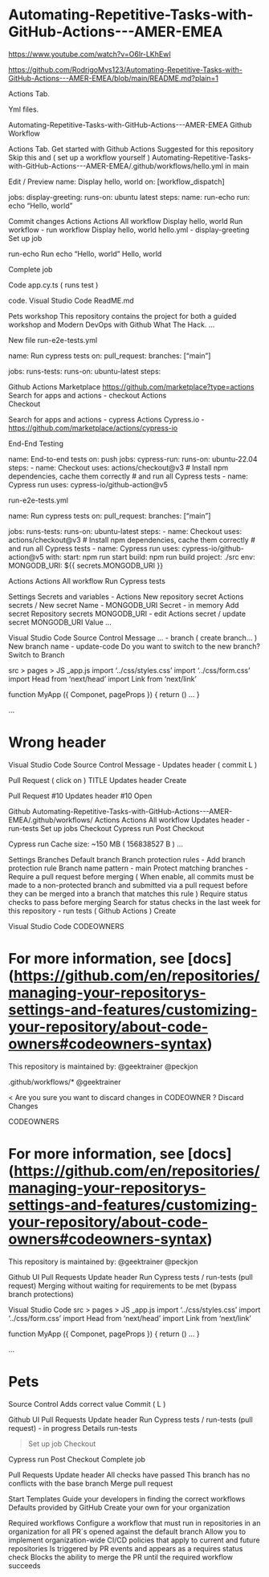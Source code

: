 # Automating-Repetitive-Tasks-with-GitHub-Actions---AMER-EMEA

https://www.youtube.com/watch?v=O6lr-LKhEwI

https://github.com/RodrigoMvs123/Automating-Repetitive-Tasks-with-GitHub-Actions---AMER-EMEA/blob/main/README.md?plain=1



Actions Tab.

Yml files.

Automating-Repetitive-Tasks-with-GitHub-Actions---AMER-EMEA
Github
Workflow

Actions Tab.
Get started with Github Actions 
Suggested for this repository
Skip this and ( set up a workflow yourself )
Automating-Repetitive-Tasks-with-GitHub-Actions---AMER-EMEA/.github/workflows/hello.yml in main


Edit / Preview
name: Display hello, world
on: [workflow_dispatch] 


jobs:
       display-greeting: 
              runs-on: ubuntu latest
              steps:
name: run-echo
run: echo “Hello, world” 


Commit changes 
Actions
Actions 
All workflow
Display hello, world
Run workflow - run workflow
Display hello, world
hello.yml - display-greeting
Set up job


run-echo
Run echo “Hello, world”
Hello, world


Complete job

Code
app.cy.ts ( runs test )

code.
Visual Studio Code 
ReadME.md

Pets workshop
This repository contains the project for both a guided workshop and Modern DevOps with Github What The Hack.
…


New file 
run-e2e-tests.yml


name: Run cypress tests
on:
       pull_request: 
              branches: [“main”]

jobs: 
       runs-tests: 
             runs-on: ubuntu-latest
             steps: 

Github Actions Marketplace 
https://github.com/marketplace?type=actions
Search for apps and actions - checkout 
Actions  
Checkout 

Search for apps and actions - cypress
Actions
Cypress.io - https://github.com/marketplace/actions/cypress-io

End-End Testing 

name: End-to-end tests
on: push
jobs:
  cypress-run:
    runs-on: ubuntu-22.04
    steps:
      - name: Checkout
        uses: actions/checkout@v3
      # Install npm dependencies, cache them correctly
      # and run all Cypress tests
      - name: Cypress run
        uses: cypress-io/github-action@v5

run-e2e-tests.yml


name: Run cypress tests
on:
       pull_request: 
              branches: [“main”]

jobs: 
       runs-tests: 
             runs-on: ubuntu-latest
             steps: 
           - name: Checkout
             uses: actions/checkout@v3
          # Install npm dependencies, cache them correctly
          # and run all Cypress tests
           - name: Cypress run
             uses: cypress-io/github-action@v5
             with: 
                   start: npm run start
                   build: npm run build
                   project: ./src
             env: 
                   MONGODB_URI: ${{ secrets.MONGODB_URI }}

Actions
Actions 
All workflow
Run Cypress tests

Settings
Secrets and variables - Actions
New repository secret 
Actions secrets / New secret
Name - MONGODB_URI
Secret - in memory
Add secret
Repository secrets
MONGODB_URI - edit 
Actions secret / update secret
MONGODB_URI
Value
…

Visual Studio Code 
Source Control
Message
… - branch ( create branch… )
New branch name - update-code 
Do you want to switch to the new branch?
Switch to Branch

src > pages > JS _app.js 
import ‘../css/styles.css’
import ‘../css/form.css’
import Head from ‘next/head’
import Link from ‘next/link’

function MyApp ({ Componet, pageProps }) {
       return ()
…
}

…

<h1>Wrong header</h1>

Visual Studio Code
Source Control 
Message - Updates header ( commit L ) 

Pull Request ( click on )
TITLE 
Updates header
Create

Pull Request #10
Updates header
#10
Open

Github 
Automating-Repetitive-Tasks-with-GitHub-Actions---AMER-EMEA/.github/workflows/
Actions
Actions
All workflow
Updates header - run-tests
Set up jobs
Checkout
Cypress run
Post Checkout

Cypress run
Cache size: ~150 MB ( 156838527 B )
…

Settings
Branches
Default branch
Branch protection rules - Add branch protection rule
Branch name pattern - main
Protect matching branches - Require a pull request before merging ( When enable, all commits must be made to a non-protected branch and submitted via a pull request before they can be merged into a branch that matches this rule ) 
Require status checks to pass before merging
Search for status checks in the last week for this repository - run tests ( Github Actions )
Create

Visual Studio Code 
CODEOWNERS 
# For more information, see [docs] (https://github.com/en/repositories/managing-your-repositorys-settings-and-features/customizing-your-repository/about-code-owners#codeowners-syntax)

This repository is maintained by:
@geektrainer @peckjon

.github/workflows/* @geektrainer 

< 
Are you sure you want to discard changes in CODEOWNER ?
Discard Changes

CODEOWNERS 
# For more information, see [docs] (https://github.com/en/repositories/managing-your-repositorys-settings-and-features/customizing-your-repository/about-code-owners#codeowners-syntax)

This repository is maintained by:
@geektrainer @peckjon

Github UI
Pull Requests
Update header
Run Cypress tests / run-tests (pull request)
Merging without waiting for requirements to be met (bypass branch protections)

Visual Studio Code
src > pages > JS _app.js 
import ‘../css/styles.css’
import ‘../css/form.css’
import Head from ‘next/head’
import Link from ‘next/link’

function MyApp ({ Componet, pageProps }) {
       return ()
…
}

…

<h1>Pets</h1>

Source Control 
Adds correct value 
Commit ( L ) 

Github UI
Pull Requests
Update header
Run Cypress tests / run-tests (pull request) - in progress 
Details 
run-tests
> Set up job
> Checkout 

Cypress run 
Post Checkout 
Complete job

Pull Requests
Update header
All checks have passed
This branch has no conflicts with the base branch 
Merge pull request

Start Templates
Guide your developers in finding the correct workflows 
Defaults provided by GitHub
Create your own for your organization 

Required workflows 
Configure a workflow that must run in repositories in an organization for all PR´s opened against the default branch
Allow you to implement organization-wide CI/CD policies that apply to current and future repositories 
Is triggered by PR events and appears as a requires status check
Blocks the ability to merge the PR until the required workflow succeeds 



